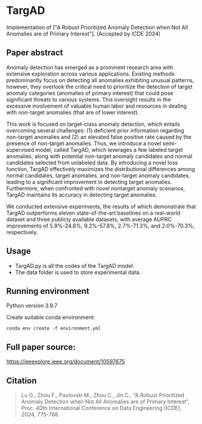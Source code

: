 # TargAD
Implementation of ["A Robust Prioritized Anomaly Detection when Not All Anomalies are of Primary Interest"]. (Accepted by ICDE 2024)

## Paper abstract
Anomaly detection has emerged as a prominent research area with extensive exploration across various applications. Existing methods predominantly focus on detecting all anomalies exhibiting unusual patterns, however, they overlook the critical need to prioritize the detection of target anomaly categories (anomalies of primary interest) that could pose significant threats to various systems. This oversight results in the excessive involvement of valuable human labor and resources in dealing with non-target anomalies (that are of lower interest).

This work is focused on target-class anomaly detection, which entails overcoming several challenges: (1) deficient prior information regarding non-target anomalies and (2) an elevated false positive rate caused by the presence of non-target anomalies. Thus, we introduce a novel semi-supervised model, called TargAD, which leverages a few labeled target anomalies, along with potential non-target anomaly candidates and normal candidates selected from unlabeled data. By introducing a novel loss function, TargAD effectively maximizes the distributional differences among normal candidates, target anomalies, and non-target anomaly candidates, leading to a significant improvement in detecting target anomalies. Furthermore, when confronted with novel nontarget anomaly scenarios, TargAD maintains its accuracy in detecting target anomalies.

We conducted extensive experiments, the results of which demonstrate that TargAD outperforms eleven state-of-the-art baselines on a real-world dataset and three publicly available datasets, with average AUPRC improvements of 5.9%-24.8%, 9.2%-57.8%, 2.7%-71.3%, and 2.0%-70.3%, respectively.

## Usage
* TargAD.py is all the codes of the TargAD model.
* The data folder is used to store experimental data.

## Running environment
Python version 3.9.7

Create suitable conda environment:

```
conda env create -f environment.yml
```

## Full paper source:
https://ieeexplore.ieee.org/document/10597675

## Citation
>Lu G., Zhou F., Pavlovski M., Zhou C., Jin C., “A Robust Prioritized Anomaly Detection when Not All Anomalies are of Primary Interest”, Proc. 40th International Conference on Data Engineering (ICDE), 2024, 775-788.
